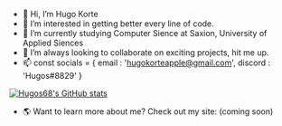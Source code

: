 - 👋 Hi, I’m Hugo Korte
- 👀 I’m interested in getting better every line of code.
- 🌱 I’m currently studying Computer Sience at Saxion, University of Applied Siences
- 💞️ I’m always looking to collaborate on exciting projects, hit me up.
- 📫 const socials = {
  email : 'hugokorteapple@gmail.com',
  discord : 'Hugos#8829'
}

[![Hugos68's GitHub stats](https://github-readme-stats.vercel.app/api?username=hugos68)](https://github.com/hugos68/github-readme-stats)

- 🌎 Want to learn more about me? Check out my site: (coming soon)
